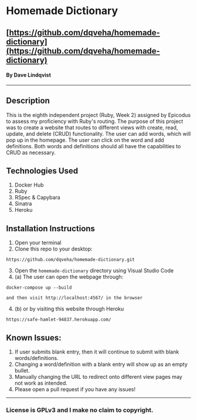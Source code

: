 # Homemade Dictionary

## [https://github.com/dqveha/homemade-dictionary](https://github.com/dqveha/homemade-dictionary)

#### By Dave Lindqvist

---

## Description

This is the eighth independent project (Ruby, Week 2) assigned by Epicodus to assess my proficiency with Ruby's routing. The purpose of this project was to create a website that routes to different views with create, read, update, and delete (CRUD) functionality. The user can add words, which will pop up in the homepage. The user can click on the word and add definitions. Both words and definitions should all have the capabilities to CRUD as necessary.

## Technologies Used

1. Docker Hub
2. Ruby
3. RSpec & Capybara
4. Sinatra
5. Heroku

## Installation Instructions

1. Open your terminal
2. Clone this repo to your desktop:

```
https://github.com/dqveha/homemade-dictionary.git
```

3. Open the `homemade-dictionary` directory using Visual Studio Code
4. (a) The user can open the webpage through:

```
docker-compose up --build

and then visit http://localhost:4567/ in the browser
```


4. (b) or by visiting this website through Heroku

```
https://safe-hamlet-94837.herokuapp.com/
```

## Known Issues:

1. If user submits blank entry, then it will continue to submit with blank words/definitions.
2. Changing a word/definition with a blank entry will show up as an empty bullet.
3. Manually changing the URL to redirect onto different view pages may not work as intended.
4. Please open a pull request if you have any issues!

---

### License is GPLv3 and I make no claim to copyright.
